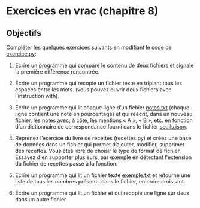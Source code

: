 # Exercices en vrac (chapitre 8)

## Objectifs

Compléter les quelques exercices suivants en modifiant le code de [exercice.py](exercice.py):

1. Écrire un programme qui compare le contenu de deux fichiers et signale la première différence rencontrée.

2. Écrire un programme qui recopie un fichier texte en triplant tous les espaces entre les mots. (vous pouvez ouvrir deux fichiers avec l’instruction with).

3. Écrire un programme qui lit chaque ligne d’un fichier [notes.txt](data/notes.txt) (chaque ligne contient une note en pourcentage) et qui réécrit, dans un nouveau fichier, les notes avec, à côté, les mentions « A », « B », etc. en fonction d’un dictionnaire de correspondance fourni dans le fichier [seuils.json](data/seuils.json).

4. Reprenez l’exercice du livre de recettes (recettes.py) et créez une base de données dans un fichier qui permet d’ajouter, modifier, supprimer des recettes. Vous êtes libre de choisir le type de format de fichier. Essayez d'en supporter plusieurs, par exemple en détectant l'extension du fichier de recettes passé à la fonction.

5. Écrire un programme qui lit un fichier texte [exemple.txt](data/exemple.txt) et retourne une liste de tous les nombres présents dans le fichier, en ordre croissant. 

6. Écrire un programme qui lit un fichier et qui recopie une ligne sur deux dans un autre fichier.
